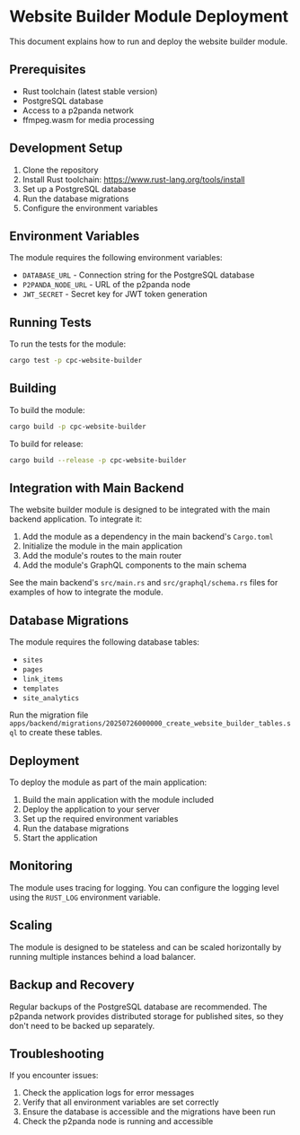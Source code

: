 # Website Builder Module Deployment

This document explains how to run and deploy the website builder module.

## Prerequisites

- Rust toolchain (latest stable version)
- PostgreSQL database
- Access to a p2panda network
- ffmpeg.wasm for media processing

## Development Setup

1. Clone the repository
2. Install Rust toolchain: https://www.rust-lang.org/tools/install
3. Set up a PostgreSQL database
4. Run the database migrations
5. Configure the environment variables

## Environment Variables

The module requires the following environment variables:

- `DATABASE_URL` - Connection string for the PostgreSQL database
- `P2PANDA_NODE_URL` - URL of the p2panda node
- `JWT_SECRET` - Secret key for JWT token generation

## Running Tests

To run the tests for the module:

```bash
cargo test -p cpc-website-builder
```

## Building

To build the module:

```bash
cargo build -p cpc-website-builder
```

To build for release:

```bash
cargo build --release -p cpc-website-builder
```

## Integration with Main Backend

The website builder module is designed to be integrated with the main backend application. To integrate it:

1. Add the module as a dependency in the main backend's `Cargo.toml`
2. Initialize the module in the main application
3. Add the module's routes to the main router
4. Add the module's GraphQL components to the main schema

See the main backend's `src/main.rs` and `src/graphql/schema.rs` files for examples of how to integrate the module.

## Database Migrations

The module requires the following database tables:

- `sites`
- `pages`
- `link_items`
- `templates`
- `site_analytics`

Run the migration file `apps/backend/migrations/20250726000000_create_website_builder_tables.sql` to create these tables.

## Deployment

To deploy the module as part of the main application:

1. Build the main application with the module included
2. Deploy the application to your server
3. Set up the required environment variables
4. Run the database migrations
5. Start the application

## Monitoring

The module uses tracing for logging. You can configure the logging level using the `RUST_LOG` environment variable.

## Scaling

The module is designed to be stateless and can be scaled horizontally by running multiple instances behind a load balancer.

## Backup and Recovery

Regular backups of the PostgreSQL database are recommended. The p2panda network provides distributed storage for published sites, so they don't need to be backed up separately.

## Troubleshooting

If you encounter issues:

1. Check the application logs for error messages
2. Verify that all environment variables are set correctly
3. Ensure the database is accessible and the migrations have been run
4. Check the p2panda node is running and accessible